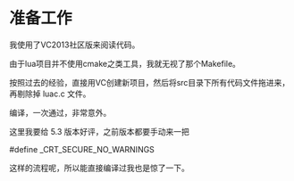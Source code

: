 
# 准备工作

我使用了VC2013社区版来阅读代码。

由于lua项目并不使用cmake之类工具，我就无视了那个Makefile。

按照过去的经验，直接用VC创建新项目，然后将src目录下所有代码文件拖进来，再剔除掉 luac.c 文件。

编译，一次通过，非常意外。


这里我要给 5.3 版本好评，之前版本都要手动来一把

#define _CRT_SECURE_NO_WARNINGS

这样的流程呢，所以能直接编译过我也是惊了一下。
